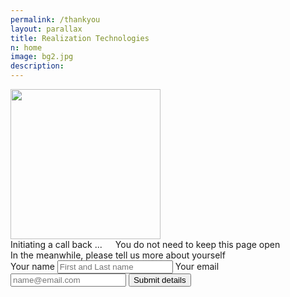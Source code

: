 ```yaml
---
permalink: /thankyou
layout: parallax
title: Realization Technologies
n: home 
image: bg2.jpg
description: 
---
```

<div class="wbg">
	<div class="row">
		<div class="small-12 columns text-center">
			<img src="https://signup.neetprep.com/assets/img/callus.gif" width="240px">
		</div>
		<div class="small-8 small-centered columns text-center">
			<div class="bkc f-1-5x bold a1">Initiating a call back ... </div>
			<div class="scolor m-ws-bottom">You do not need to keep this page open</div>
			<div class="progress callus" role="progressbar" tabindex="0" aria-valuemin="0" aria-valuemax="100">
		  <span class="progress-meter" style="width: 5%"></span>
			</div>
		</div>
		<div class="small-4 small-centered columns m-ws-top m-ws-bottom">
			<div class="callout dbbg">
				<div class="wc f-1-25x">In the meanwhile, please tell us more about yourself</div>
				<form class="cta2" method="post" action="#">
					<label class="wcolor">Your name
					<input type="text" name="name" class="fullwidth" placeholder="First and Last name"></label>
					<label class="wcolor">Your email
					<input type="email" name="mail" class="fullwidth" placeholder="name@email.com"></label>
					<input type="submit" name="" class="button fullwidth nm" value="Submit details">
				</form>
			</div>
		</div>
	</div>
</div>
